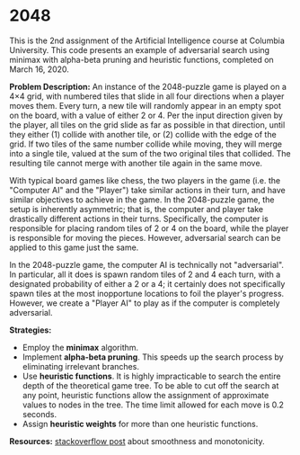 # 2048
This is the 2nd assignment of the Artificial Intelligence course at Columbia University. This code presents an example of adversarial search using minimax with alpha-beta pruning and heuristic functions, completed on March 16, 2020.

**Problem Description:**
An instance of the 2048-puzzle game is played on a 4×4 grid, with numbered tiles that slide in all four directions when a player moves them. Every turn, a new tile will randomly appear in an empty spot on the board, with a value of either 2 or 4. Per the input direction given by the player, all tiles on the grid slide as far as possible in that direction, until they either (1) collide with another tile, or (2) collide with the edge of the grid. If two tiles of the same number collide while moving, they will merge into a single tile, valued at the sum of the two original tiles that collided. The resulting tile cannot merge with another tile again in the same move.

With typical board games like chess, the two players in the game (i.e. the "Computer AI" and the "Player") take similar actions in their turn, and have similar objectives to achieve in the game. In the 2048-puzzle game, the setup is inherently asymmetric; that is, the computer and player take drastically different actions in their turns. Specifically, the computer is responsible for placing random tiles of 2 or 4 on the board, while the player is responsible for moving the pieces. However, adversarial search can be applied to this game just the same.

In the 2048-puzzle game, the computer AI is technically not "adversarial". In particular, all it does is spawn random tiles of 2 and 4 each turn, with a designated probability of either a 2 or a 4; it certainly does not specifically spawn tiles at the most inopportune locations to foil the player's progress. However, we create a "Player AI" to play as if the computer is completely adversarial.

**Strategies:**

- Employ the **minimax** algorithm. 
- Implement **alpha-beta pruning**. This speeds up the search process by eliminating irrelevant branches.
- Use **heuristic functions**. It is highly impracticable to search the entire depth of the theoretical game tree. To be able to cut off the search at any point, heuristic functions allow the assignment of approximate values to nodes in the tree. The time limit allowed for each move is 0.2 seconds.
- Assign **heuristic weights** for more than one heuristic functions.

**Resources:** 
[stackoverflow post](https://stackoverflow.com/questions/22342854/what-is-the-optimal-algorithm-for-the-game-2048) about smoothness and monotonicity.

